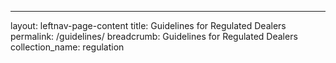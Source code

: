 ---
layout: leftnav-page-content
title: Guidelines for Regulated Dealers
permalink: /guidelines/
breadcrumb: Guidelines for Regulated Dealers
collection_name: regulation
